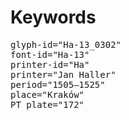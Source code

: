 # Keywords
<pre>
glyph-id="Ha-13_0302"
font-id="Ha-13"
printer-id="Ha"
printer="Jan Haller"
period="1505–1525"
place="Kraków"
PT plate="172"
</pre>
